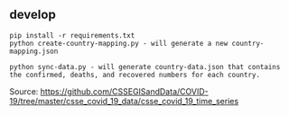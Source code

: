 ## develop
```
pip install -r requirements.txt
python create-country-mapping.py - will generate a new country-mapping.json

python sync-data.py - will generate country-data.json that contains the confirmed, deaths, and recovered numbers for each country.
```

Source: https://github.com/CSSEGISandData/COVID-19/tree/master/csse_covid_19_data/csse_covid_19_time_series
